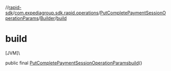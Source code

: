 //[rapid-sdk](../../../../index.md)/[com.expediagroup.sdk.rapid.operations](../../index.md)/[PutCompletePaymentSessionOperationParams](../index.md)/[Builder](index.md)/[build](build.md)

# build

[JVM]\

public final [PutCompletePaymentSessionOperationParams](../index.md)[build](build.md)()
